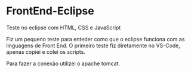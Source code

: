 # FrontEnd-Eclipse
Teste no eclipse com HTML, CSS e JavaScript

Fiz um pequeno teste para enteder como que o eclipse funciona com as linguagens de Front End.
O primeiro teste fiz diretamente no VS-Code, apenas copiei e colei os scripts. 

Para fazer a conexão utilizei o apache tomcat.
